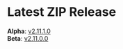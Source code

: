 # Latest ZIP Release
**Alpha**: [v2.11.1.0](https://github.com/phw198/OutlookGoogleCalendarSync/releases/tag/v2.11.1-alpha)  
**Beta**: [v2.11.0.0](https://github.com/phw198/OutlookGoogleCalendarSync/releases/latest)
